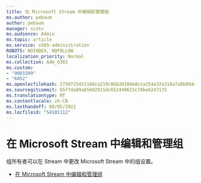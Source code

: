 ```yaml
---
title: 在 Microsoft Stream 中编辑和管理组
ms.author: pebaum
author: pebaum
manager: scotv
ms.audience: Admin
ms.topic: article
ms.service: o365-administration
ROBOTS: NOINDEX, NOFOLLOW
localization_priority: Normal
ms.collection: Adm_O365
ms.custom:
- "9001509"
- "6452"
ms.openlocfilehash: 275072542118dca219c8bb2010de8cca354a32a318a7a0b094a3ec77bedcbadc
ms.sourcegitcommit: b5f7da89a650d2915dc652449623c78be6247175
ms.translationtype: MT
ms.contentlocale: zh-CN
ms.lasthandoff: 08/05/2021
ms.locfileid: "54101112"
---
```

# <a name="edit-and-manage-a-group-in-microsoft-stream"></a>在 Microsoft Stream 中编辑和管理组

组所有者可以在 Stream 中更改 Microsoft Stream 中的组设置。  

- [在 Microsoft Stream 中编辑和管理组](https://docs.microsoft.com/stream/portal-manage-groups)
